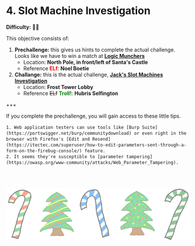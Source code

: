 4\. Slot Machine Investigation
==========================

**Difficulty:** 🎄🎄 <br>

This objective consists of:
1. **Prechallenge:** this gives us hints to complete the actual challenge. Looks like we have to win a match at [**Logic Munchers**](prech4)
    * Location: **North Pole, in front/left of Santa's Castle**
    * Reference <span style="color:red">**ELf**</span>: **Noel Boetie**
2. **Challange:** this is the actual challenge, [**Jack's Slot Machines Investigation**](ch4)
    * Location: **Frost Tower Lobby**
    * Reference <strike>ELf</strike> <span style="color:green">**Troll!**</span>: **Hubris Selfington**

+++
<br>

If you complete the prechallenge, you will gain access to these little tips.
```{hint}
1. Web application testers can use tools like [Burp Suite](https://portswigger.net/burp/communitydownload) or even right in the browser with Firefox's [Edit and Resend](https://itectec.com/superuser/how-to-edit-parameters-sent-through-a-form-on-the-firebug-console/) feature.
2. It seems they're susceptible to [parameter tampering](https://owasp.org/www-community/attacks/Web_Parameter_Tampering).
```

<br>
<br>

![footer1](images/footer2_large.png)
